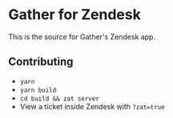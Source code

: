 # Gather for Zendesk

This is the source for Gather's Zendesk app.

## Contributing
- `yarn`
- `yarn build`
- `cd build && zat server`
- View a ticket inside Zendesk with `?zat=true`
